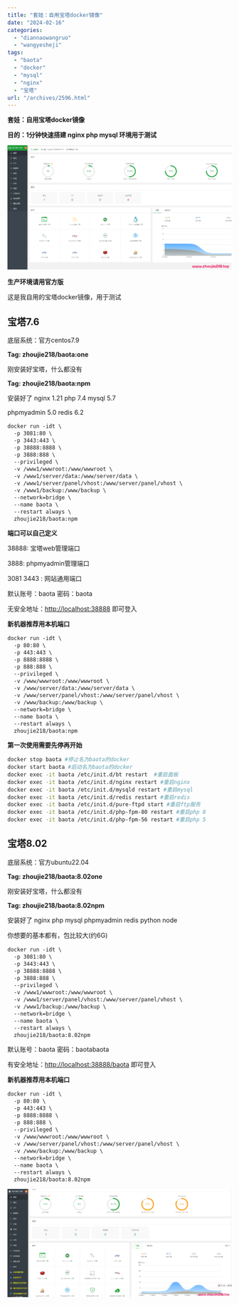 ```yaml
---
title: "套娃：自用宝塔docker镜像"
date: "2024-02-16"
categories: 
  - "diannaowangruo"
  - "wangyesheji"
tags: 
  - "baota"
  - "docker"
  - "mysql"
  - "nginx"
  - "宝塔"
url: "/archives/2596.html"
---
```


**套娃：自用宝塔docker镜像**

**目的：1分钟快速搭建 nginx php mysql 环境用于测试**

![image-20240216215522103](/images/2024/02/af2b98704c0e715bb7356b36974f4db2.webp)

**生产环境请用官方版**

这是我自用的宝塔docker镜像，用于测试

## **宝塔7.6**

底层系统：官方centos7.9

**Tag: zhoujie218/baota:one**

刚安装好宝塔，什么都没有

**Tag: zhoujie218/baota:npm**

安装好了 nginx 1.21 php 7.4 mysql 5.7

phpmyadmin 5.0 redis 6.2

```
docker run -idt \
  -p 3081:80 \
  -p 3443:443 \
  -p 38888:8888 \
  -p 3888:888 \
  --privileged \
  -v /www1/wwwroot:/www/wwwroot \
  -v /www1/server/data:/www/server/data \
  -v /www1/server/panel/vhost:/www/server/panel/vhost \
  -v /www1/backup:/www/backup \
  --network=bridge \
  --name baota \
  --restart always \
  zhoujie218/baota:npm
```

**端口可以自己定义**

38888: 宝塔web管理端口

3888: phpmyadmin管理端口

3081 3443 : 网站通用端口

默认账号：baota 密码：baota

无安全地址：[http://localhost:38888](http://localhost:38888) 即可登入

**新机器推荐用本机端口**

```
docker run -idt \
  -p 80:80 \
  -p 443:443 \
  -p 8888:8888 \
  -p 888:888 \
  --privileged \
  -v /www/wwwroot:/www/wwwroot \
  -v /www/server/data:/www/server/data \
  -v /www/server/panel/vhost:/www/server/panel/vhost \
  -v /www/backup:/www/backup \
  --network=bridge \
  --name baota \
  --restart always \
  zhoujie218/baota:npm
```

**第一次使用需要先停再开始**

```bash
docker stop baota #停止名为baota的docker
docker start baota #启动名为baota的docker
docker exec -it baota /etc/init.d/bt restart  #重启面板
docker exec -it baota /etc/init.d/nginx restart #重启nginx
docker exec -it baota /etc/init.d/mysqld restart #重启mysql
docker exec -it baota /etc/init.d/redis restart #重启redis
docker exec -it baota /etc/init.d/pure-ftpd start #重启ftp服务
docker exec -it baota /etc/init.d/php-fpm-80 restart #重启php 8
docker exec -it baota /etc/init.d/php-fpm-56 restart #重启php 5
```

## **宝塔8.02**

底层系统：官方ubuntu22.04

**Tag: zhoujie218/baota:8.02one**

刚安装好宝塔，什么都没有

**Tag: zhoujie218/baota:8.02npm**

安装好了 nginx php mysql phpmyadmin redis python node

你想要的基本都有，包比较大(约6G)

```
docker run -idt \
  -p 3081:80 \
  -p 3443:443 \
  -p 38888:8888 \
  -p 3888:888 \
  --privileged \
  -v /www1/wwwroot:/www/wwwroot \
  -v /www1/server/panel/vhost:/www/server/panel/vhost \
  -v /www1/backup:/www/backup \
  --network=bridge \
  --name baota \
  --restart always \
  zhoujie218/baota:8.02npm
```

默认账号：baota 密码：baotabaota

有安全地址：[http://localhost:38888/baota](http://localhost:38888/baota) 即可登入

**新机器推荐用本机端口**

```
docker run -idt \
  -p 80:80 \
  -p 443:443 \
  -p 8888:8888 \
  -p 888:888 \
  --privileged \
  -v /www/wwwroot:/www/wwwroot \
  -v /www/server/panel/vhost:/www/server/panel/vhost \
  -v /www/backup:/www/backup \
  --network=bridge \
  --name baota \
  --restart always \
  zhoujie218/baota:8.02npm
```

![image-20240218173925621](/images/2024/02/2d156c1224eafb94ccef8cc757984c8b.webp)
